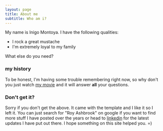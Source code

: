 ```yaml
---
layout: page
title: About me
subtitle: Who am i?
---
```


My name is Inigo Montoya. I have the following qualities:

- I rock a great mustache
- I'm extremely loyal to my family

What else do you need?

### my history

To be honest, I'm having some trouble remembering right now, so why don't you just watch [my movie](http://en.wikipedia.org/wiki/The_Princess_Bride_%28film%29) and it will answer **all** your questions.

### Don't get it?

Sorry if you don't get the above. It came with the template and I like it so I left it. You can just search for "Roy Ashbrook" on google if you want to find more stuff I have posted over the years or head to [linkedin](www.linkedin.com/in/royashbrook) for the latest updates I have put out there. I hope something on this site helped you. =)
